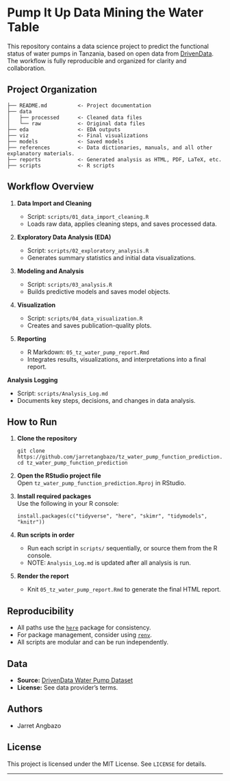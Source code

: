 # Pump It Up Data Mining the Water Table
This repository contains a data science project to predict the functional status of water pumps in Tanzania, based on open data from [DrivenData](https://www.drivendata.org/competitions/7/pump-it-up-data-mining-the-water-table/). The workflow is fully reproducible and organized for clarity and collaboration.

## Project Organization

```
├── README.md          <- Project documentation
├── data
│   ├── processed      <- Cleaned data files
│   └── raw            <- Original data files
├── eda                <- EDA outputs
├── viz                <- Final visualizations
├── models             <- Saved models
├── references         <- Data dictionaries, manuals, and all other explanatory materials.
├── reports            <- Generated analysis as HTML, PDF, LaTeX, etc.
├── scripts            <- R scripts
```


## Workflow Overview

1. **Data Import and Cleaning**  
   - Script: `scripts/01_data_import_cleaning.R`  
   - Loads raw data, applies cleaning steps, and saves processed data.

2. **Exploratory Data Analysis (EDA)**  
   - Script: `scripts/02_exploratory_analysis.R`  
   - Generates summary statistics and initial data visualizations.

3. **Modeling and Analysis**  
   - Script: `scripts/03_analysis.R`  
   - Builds predictive models and saves model objects.

4. **Visualization**  
   - Script: `scripts/04_data_visualization.R`  
   - Creates and saves publication-quality plots.

5. **Reporting**  
   - R Markdown: `05_tz_water_pump_report.Rmd`  
   - Integrates results, visualizations, and interpretations into a final report.

**Analysis Logging**  
   - Script: `scripts/Analysis_Log.md`  
   - Documents key steps, decisions, and changes in data analysis.



## How to Run

1. **Clone the repository**
    ```
    git clone https://github.com/jarretangbazo/tz_water_pump_function_prediction.git
    cd tz_water_pump_function_prediction
    ```

2. **Open the RStudio project file**  
   Open `tz_water_pump_function_prediction.Rproj` in RStudio.

3. **Install required packages**  
   Use the following in your R console:
    ```
    install.packages(c("tidyverse", "here", "skimr", "tidymodels", "knitr"))
    ```

4. **Run scripts in order**  
   - Run each script in `scripts/` sequentially, or source them from the R console.
   - NOTE: `Analysis_Log.md` is updated after all analysis is run.

5. **Render the report**  
   - Knit `05_tz_water_pump_report.Rmd` to generate the final HTML report.

## Reproducibility

- All paths use the [`here`](https://CRAN.R-project.org/package=here) package for consistency.
- For package management, consider using [`renv`](https://rstudio.github.io/renv/).
- All scripts are modular and can be run independently.

## Data

- **Source:** [DrivenData Water Pump Dataset](https://www.drivendata.org/competitions/7/pump-it-up-data-mining-the-water-table/data/)
- **License:** See data provider’s terms.

## Authors

- Jarret Angbazo

## License

This project is licensed under the MIT License. See `LICENSE` for details.


--------

